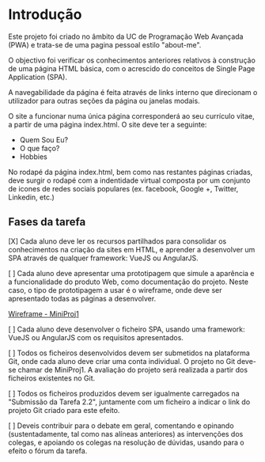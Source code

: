 # Introdução

Este projeto foi criado no âmbito da UC de Programação Web Avançada (PWA) e trata-se de uma  pagina pessoal estilo "about-me".

O objectivo foi verificar os conhecimentos anteriores relativos à construção de uma página HTML básica, com o acrescido do conceitos de Single Page Application (SPA).

A navegabilidade da página é feita através de links interno que direcionam o utilizador para outras seções da página ou janelas modais.

O site a funcionar numa única página corresponderá ao seu currículo vitae, a partir de uma página index.html. O site deve ter a seguinte:
- Quem Sou Eu?
- O que faço?
- Hobbies

No rodapé da página index.html, bem como nas restantes páginas criadas, deve surgir o rodapé com a indentidade virtual composta por um conjunto de icones de redes sociais populares (ex. facebook, Google +, Twitter, Linkedin, etc.)

## Fases da tarefa

[X] Cada aluno deve ler os recursos partilhados para consolidar os conhecimentos na criação da sites em HTML, e aprender a desenvolver um SPA através de qualquer framework: VueJS ou AngularJS.

[ ] Cada aluno deve apresentar uma prototipagem que simule a aparência e a funcionalidade do produto Web, como documentação do projeto. Neste caso, o tipo de prototipagem a usar é o wireframe, onde deve ser apresentado todas as páginas a desenvolver.

[Wireframe - MiniProj1](https://www.figma.com/file/SPxIbQjglJ34kFrDOo6Tnm/MiniProj1?type=design&node-id=0%3A1&mode=dev)


[ ] Cada aluno deve desenvolver o ficheiro SPA, usando uma framework: VueJS ou AngularJS com os requisitos apresentados.

[ ] Todos os ficheiros desenvolvidos devem ser submetidos na plataforma Git, onde cada aluno deve criar uma conta individual. O projeto no Git deve-se chamar de MiniProj1. A avaliação do projeto será realizada a partir dos ficheiros existentes no Git.

[ ] Todos os ficheiros produzidos devem ser igualmente carregados na "Submissão da Tarefa 2.2", juntamente com um ficheiro a indicar o link do projeto Git criado para este efeito.

[ ] Deveis contribuir para o debate em geral, comentando e opinando (sustentadamente, tal como nas alíneas anteriores) as intervenções dos colegas, e apoiando os colegas na resolução de dúvidas, usando para o efeito o fórum da tarefa.